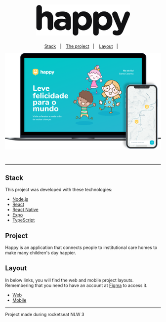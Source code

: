 <h1 align="center">
    <img alt="Happy" title="Happy" src="https://raw.githubusercontent.com/rocketseat-education/nlw-03-omnistack/b213546a933add51d25db81650d8a62c654ea0f1/.github/logo.svg" />
</h1>

<p align="center">
  <a href="#stack">Stack</a>&nbsp;&nbsp;&nbsp;|&nbsp;&nbsp;&nbsp;
  <a href="#project">The project</a>&nbsp;&nbsp;&nbsp;|&nbsp;&nbsp;&nbsp;
  <a href="#layout">Layout</a>&nbsp;&nbsp;&nbsp;|&nbsp;&nbsp;&nbsp;
</p>

<p align="center">
  <img alt="License" src="https://raw.githubusercontent.com/rocketseat-education/nlw-03-omnistack/master/.github/happy.png">
</p>

<br>

---
## Stack

This project was developed with these technologies:

- [Node.js](https://nodejs.org/en/)
- [React](https://reactjs.org)
- [React Native](https://facebook.github.io/react-native/)
- [Expo](https://expo.io/)
- [TypeScript](https://www.typescriptlang.org/)


## Project

Happy is an application that connects people to institutional care homes to make many children's day happier.

## Layout

In below links, you will find the web and mobile project layouts. Remembering that you need to have an account at [Figma](http://figma.com/) to access it.

- [Web](https://www.figma.com/file/mDEbnoojksG4w8sOxmudh3/Happy-Web)
- [Mobile](https://www.figma.com/file/X27FfVxAgy9f5IFa7ONlph/Happy-Mobile)


---
Project made during rocketseat NLW 3
